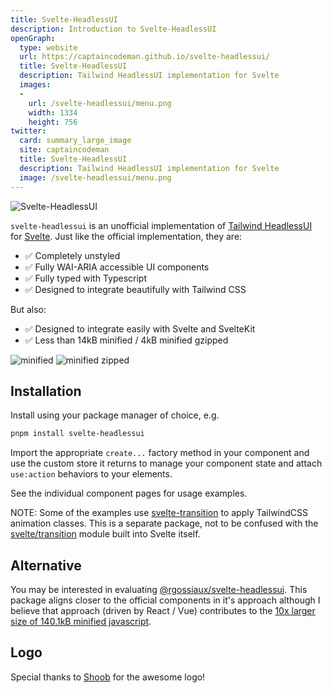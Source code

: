 ```yaml
---
title: Svelte-HeadlessUI
description: Introduction to Svelte-HeadlessUI
openGraph:
  type: website
  url: https://captaincodeman.github.io/svelte-headlessui/
  title: Svelte-HeadlessUI
  description: Tailwind HeadlessUI implementation for Svelte
  images:
  -
    url: /svelte-headlessui/menu.png
    width: 1334
    height: 756
twitter:
  card: summary_large_image
  site: captaincodeman
  title: Svelte-HeadlessUI
  description: Tailwind HeadlessUI implementation for Svelte
  image: /svelte-headlessui/menu.png
---
```


![Svelte-HeadlessUI](./logo.svg)

`svelte-headlessui` is an unofficial implementation of [Tailwind HeadlessUI](https://headlessui.com/) for [Svelte](https://svelte.dev/). Just like the official implementation, they are:

- ✅ Completely unstyled
- ✅ Fully WAI-ARIA accessible UI components
- ✅ Fully typed with Typescript
- ✅ Designed to integrate beautifully with Tailwind CSS

But also:

- ✅ Designed to integrate easily with Svelte and SvelteKit
- ✅ Less than 14kB minified / 4kB minified gzipped

![minified](https://img.shields.io/bundlephobia/min/svelte-headlessui/0.0.25?style=for-the-badge)
![minified zipped](https://img.shields.io/bundlephobia/minzip/svelte-headlessui/0.0.25?style=for-the-badge)

## Installation

Install using your package manager of choice, e.g.

```bash
pnpm install svelte-headlessui
```

Import the appropriate `create...` factory method in your component and use the custom store it returns to manage your component state and attach `use:action` behaviors to your elements.

See the individual component pages for usage examples.

NOTE: Some of the examples use [svelte-transition](https://www.npmjs.com/package/svelte-transition) to apply TailwindCSS animation classes. This is a separate package, not to be confused with the [svelte/transition](https://svelte.dev/docs#run-time-svelte-transition) module built into Svelte itself.

## Alternative

You may be interested in evaluating [@rgossiaux/svelte-headlessui](https://svelte-headlessui.goss.io). This package aligns closer to the official components in it's approach although I believe that approach (driven by React / Vue) contributes to the [10x larger size of 140.1kB minified javascript](https://bundlephobia.com/package/@rgossiaux/svelte-headlessui@2.0.0).

## Logo

Special thanks to [Shoob](https://github.com/hshoob) for the awesome logo!
